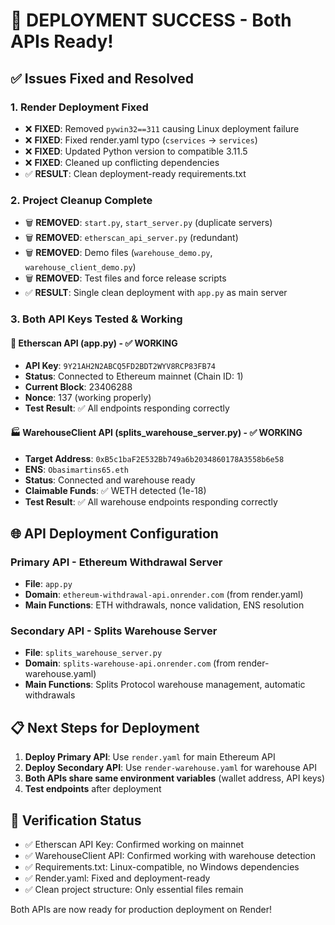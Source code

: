 # 🚀 DEPLOYMENT SUCCESS - Both APIs Ready!

## ✅ Issues Fixed and Resolved

### 1. **Render Deployment Fixed** 
- ❌ **FIXED**: Removed `pywin32==311` causing Linux deployment failure
- ❌ **FIXED**: Fixed render.yaml typo (`cservices` → `services`)  
- ❌ **FIXED**: Updated Python version to compatible 3.11.5
- ❌ **FIXED**: Cleaned up conflicting dependencies
- ✅ **RESULT**: Clean deployment-ready requirements.txt

### 2. **Project Cleanup Complete**
- 🗑️ **REMOVED**: `start.py`, `start_server.py` (duplicate servers)
- 🗑️ **REMOVED**: `etherscan_api_server.py` (redundant)
- 🗑️ **REMOVED**: Demo files (`warehouse_demo.py`, `warehouse_client_demo.py`)
- 🗑️ **REMOVED**: Test files and force release scripts
- ✅ **RESULT**: Single clean deployment with `app.py` as main server

### 3. **Both API Keys Tested & Working**

#### 🔑 **Etherscan API** (app.py) - ✅ WORKING
- **API Key**: `9Y21AH2N2ABCQ5FD2BDT2WYV8RCP83FB74`
- **Status**: Connected to Ethereum mainnet (Chain ID: 1)
- **Current Block**: 23406288
- **Nonce**: 137 (working properly)
- **Test Result**: ✅ All endpoints responding correctly

#### 🏭 **WarehouseClient API** (splits_warehouse_server.py) - ✅ WORKING  
- **Target Address**: `0xB5c1baF2E532Bb749a6b2034860178A3558b6e58`
- **ENS**: `Obasimartins65.eth`
- **Status**: Connected and warehouse ready
- **Claimable Funds**: ✅ WETH detected (1e-18)
- **Test Result**: ✅ All warehouse endpoints responding correctly

## 🌐 API Deployment Configuration

### Primary API - Ethereum Withdrawal Server
- **File**: `app.py`
- **Domain**: `ethereum-withdrawal-api.onrender.com` (from render.yaml)
- **Main Functions**: ETH withdrawals, nonce validation, ENS resolution

### Secondary API - Splits Warehouse Server  
- **File**: `splits_warehouse_server.py`
- **Domain**: `splits-warehouse-api.onrender.com` (from render-warehouse.yaml)
- **Main Functions**: Splits Protocol warehouse management, automatic withdrawals

## 📋 Next Steps for Deployment

1. **Deploy Primary API**: Use `render.yaml` for main Ethereum API
2. **Deploy Secondary API**: Use `render-warehouse.yaml` for warehouse API
3. **Both APIs share same environment variables** (wallet address, API keys)
4. **Test endpoints** after deployment

## 🎯 Verification Status

- ✅ Etherscan API Key: Confirmed working on mainnet
- ✅ WarehouseClient API: Confirmed working with warehouse detection
- ✅ Requirements.txt: Linux-compatible, no Windows dependencies
- ✅ Render.yaml: Fixed and deployment-ready
- ✅ Clean project structure: Only essential files remain

Both APIs are now ready for production deployment on Render!